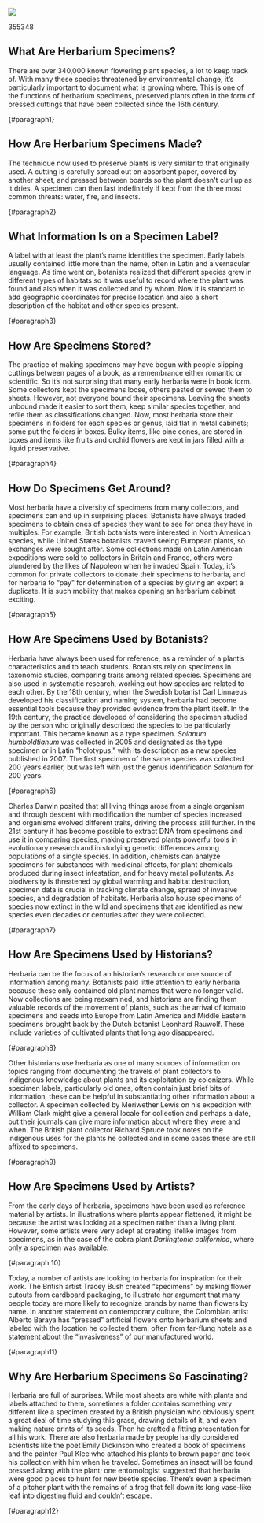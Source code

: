 <a href="https://juncture-digital.org"><img src="https://juncture-digital.org/images/ve-button.png"></a>

<param ve-config
title="How to Read an Herbarium Specimen"
author="Maura C. Flannery"
banner="https://iiif.juncture-digital.org/banner/?url=http://137.204.21.141/aldrovandi/image/vol10fg008.JPG"
       layout="vertical">

<param ve-entity eid="Q7432"> <!-- species -->
<param ve-entity eid="Q181916"> <!-- herbarium -->
<param ve-entity eid="Q441" aliases="botanists"> <!-- botany -->
<param ve-entity eid="Q397"> <!-- Latin --> 
<param ve-entity eid="Q34740"> <!-- genus --> 
<param ve-entity eid="Q22664"> <!-- geographic coordinates -->
<param ve-entity eid="Q517"> <!-- Napoleon -->
<param ve-entity eid="Q1043"> <!-- Carl Linnaeus -->       
<param ve-entity eid="Q8269924"> <!-- taxonomy -->
<param ve-entity eid="Q3516404"> <!-- systematics -->
<param ve-entity eid="Q1035"><!-- Charles Darwin -->
<param ve-entity eid="Q7430"><!-- DNA -->355348
<param ve-entity eid="Q1063" aliases="evolutionary"><!-- evolution -->
<param ve-entity eid="Q7162" aliases="genetic"><!-- genetics -->
<param ve-entity eid="Q1292038"><!-- infestation -->
<param ve-entity eid="Q19829510" aliases="pollutants"><!-- pollutant -->
<param ve-entity eid="Q47041"><!-- biodiversity -->
<param ve-entity eid="Q7942"><!-- global warming -->
<param ve-entity eid="Q66514"><!-- Leonhard Rauwolf -->
<param ve-entity eid="Q7204" aliases="Middle Eastern"><!-- Middle East -->
<param ve-entity eid="Q313492"><!-- Meriwether Lewis -->
<param ve-entity eid="Q355348"><!-- William Clark -->
<param ve-entity eid="Q1349394"><!-- Richard Spruce -->
<param ve-entity eid="Q1138945"><!-- Darlingtonia californica -->
<param ve-entity eid="Q115633138"><!-- Tracey Bush -->
<param ve-entity eid="Q115633132"><!-- Alberto Baraya -->
<param ve-entity eid="Q4441"><!-- Emily Dickinson -->
<param ve-entity eid="Q44007"><!-- Paul Klee -->
<param ve-entity eid="Q39286" aliases="entomologist"><!-- entomology -->
<param ve-entity eid="Q1956533"><!-- pitcher plant -->

## What Are Herbarium Specimens?

There are over 340,000 known flowering plant species, a lot to keep track of.  With many these species threatened by environmental change, it’s particularly important to document what is growing where.  This is one of the functions of herbarium specimens, <span data-click-image-zoomto="-485,0,2427,1649">preserved plants</span> often in the form of pressed cuttings that have been collected since the 16th century.  

<param ve-image fit
       label="At right, fruiting specimen of tomato (<em>Solanum lycopersicum</em>) from En Tibi herbarium, attributed to the Italian botanist Francesco Petrollini (late 1550s)"
       description="Naturalis Biodiversity Center, Leiden"
       license="public domain"
url="https://herbariumworld.files.wordpress.com/2022/08/petrollin_tomato-sm.jpeg">
{#paragraph1}

## How Are Herbarium Specimens Made?

The technique now used to preserve plants is very similar to that originally used.  A cutting is carefully spread out on <span data-click-image-zoomto="1">absorbent paper</span>, covered by another sheet, and <span data-click-image-zoomto="2">pressed between boards</span> so the plant doesn't curl up as it dries.  A specimen can then last indefinitely if kept from the three most common threats: water, fire, and insects.

<param ve-image fit ref="1"
       label="Plants pressed between newspapers and then between pieces of absorbent paper, with foam in between for air circulation to facilitate drying"
       description="University of Florida Herbarium"
url="https://herbariumworld.files.wordpress.com/2023/01/pressing-plants-1.jpeg">

<param ve-image fit ref="2"
       label="Full plant press with tightened straps to maintain the pressure during drying"
       description="University of Florida Herbarium"
url="https://herbariumworld.files.wordpress.com/2023/01/plant-press-.jpeg">
{#paragraph2}

## What Information Is on a Specimen Label?

A label with at least the plant’s name identifies the specimen.  <span data-click-image-zoomto="1">Early labels</span> usually contained little more than <span data-click-image-zoomto="1|165,123,1251,974">the name</span>, often in Latin and a vernacular language.  As time went on, botanists realized that different species grew in different types of habitats so it was useful to record where the plant was found and also when it was collected and by whom.  Now it is <span data-click-image-zoomto="2">standard</span> to add geographic coordinates for <span data-click-image-zoomto="2|312,1616,1556,1185">precise location and also a short description</span> of the habitat and other species present.

<param ve-image fit ref="1"
       label="Specimen of anemone now <em>Anenome hortensis</em> from the collection of Ulisse Aldrovandi, a colleague of Luca Ghini" 
       description="University of Bologna" 
       license="public domain"
url="http://137.204.21.141/ALDROVANDI/image/vol2fg338.JPG">  

<param ve-image fit ref="2"
       label="Specimen of narrowleaf silkgrass (<em>Pityopsis graminifolia</em>) collected by John Nelson in Orangeburg, South Carolina. This illustrates the information that usually appears on specimens today: specimen name with its family underneath; the collector’s name; number, location, and date; a brief description of the plant and its habitat; geographic coordinates. The stamp of the A. C. Moore Herbarium and the accession number are in the upper righthand corner. The barcode at the bottom indicates that the specimen has been imaged and the label information digitized; the ruler and color chart at the top are references for quality control. The graphic description of the habitat is a specialty of the collector."
       description="A. C. Moore Herbarium, University of South Carolina, Columbia"
       license="public domain"
url="https://herbariumworld.files.wordpress.com/2022/08/nelson_pityopsis.jpg">
{#paragraph3}

## How Are Specimens Stored?

The practice of making specimens may have begun with people slipping cuttings between pages of a book, as a remembrance either romantic or scientific.  So it’s not surprising that many early herbaria were in <span data-click-image-zoomto="1">book</span> form.  Some collectors kept the specimens loose, others pasted or sewed them to sheets.  However, not everyone bound their specimens.  Leaving the sheets unbound made it easier to sort them, keep similar species together, and refile them as classifications changed.  Now, most herbaria store their specimens in <span data-click-image-zoomto="2">folders</span> for each species or genus, laid flat in metal cabinets; some put the folders in boxes.  Bulky items, like pine cones, are stored in <span data-click-image-zoomto="3">boxes</span> and items like fruits and orchid flowers are kept in jars filled with a liquid preservative.  

<param ve-image fit ref="1"
       label="Herbarium of Johannes Harder from about 1595; specimen sheets were often bound to preserve and keep them in order"
       description="Oak Spring Garden Foundation"
       license="photo of author"
       url="https://herbariumworld.files.wordpress.com/2022/08/bound_harder.jpeg">

<param ve-image fit ref="2"
       label="Folders of <em>Pinus</em> species"
       description="A.C. Moore Herbarium, University of South Carolina, Columbia, SC"
       license="public domain"
url="https://herbariumworld.files.wordpress.com/2022/12/pine-cabinet.jpeg">

<param ve-image fit ref="3"
       label="One of Irish botanist Augustine Henry's boxes of tree specimens"
       description="National Botanic Garden of Ireland"
       license="public domain"
url="https://herbariumworld.files.wordpress.com/2017/05/henry-specimen-box-sm.jpg">
{#paragraph4}

## How Do Specimens Get Around?

Most herbaria have a diversity of specimens from many collectors, and specimens can end up in surprising places.  Botanists have always <span data-click-image-zoomto="1">traded specimens</span> to obtain ones of species they want to see for ones they have in multiples.  For example, British botanists were interested in <span data-click-image-zoomto="2">North American species</span>, while United States botanists craved seeing European plants, so exchanges were sought after.  Some collections made on Latin American expeditions were sold to collectors in Britain and France, others were plundered by the likes of Napoleon when he invaded Spain.  Today, it’s common for private collectors to donate their specimens to herbaria, and for herbaria to “pay” for determination of a species by giving an expert a duplicate.  It is such mobility that makes opening an herbarium cabinet exciting.

<param ve-image fit ref="1"
       label="Specimen of <em>Helichrysum arenarium</em> from Jacob Breyne's 1673 herbarium; Breyne was from a Dutch family who had moved to what is now Poland, but the plants are from southern France around Montpelier, indicating the international flavor of herbaria.  There is no evidence that Breyne traveled to France; he probably received them from one of several botanists he knew in that area (Jong et al., 2022)"
       description="Naturalis Biodiversity Center, Leiden"
       license="public domain"
url="https://herbariumworld.files.wordpress.com/2022/09/1-breyne.jpg">

<param ve-image fit ref="2"
       label="Specimen of <em>Franklinia alatamaha</em> collected by William Bartram in Georgia in June 1773, sent to a patron in England, thus now in a British herbarium"
       description="Natural History Museum, London"
url="https://herbariumworld.files.wordpress.com/2022/08/franklinia-specimen-sm.jpeg">
{#paragraph5}

## How Are Specimens Used by Botanists?

Herbaria have always been used for reference, as a reminder of a plant’s characteristics and to teach students.  Botanists rely on specimens in taxonomic studies, comparing traits among related species.  Specimens are also used in systematic research, working out how species are related to each other. By the 18th century, when the Swedish botanist Carl Linnaeus developed his classification and naming system, herbaria had become essential tools because they provided evidence from the plant itself.  In the 19th century, the practice developed of considering the specimen studied by the person who originally described the species to be particularly important.  This became known as a type specimen.  <span data-click-image-zoomto="1"><em>Solanum humboldtianum</em></span> was collected in 2005 and designated as the type specimen or in Latin "holotypus," with its description as a new species published in 2007.  The <span data-click-image-zoomto="2">first specimen</span> of the same species was collected 200 years earlier, but was left with just the genus identification <em>Solanum</em> for 200 years.

<param ve-image fit ref="1"
       label="Type specimen of <em>Solanum humboldtianum</em> collected by Juan Granados-Tochoy and W. Meier in 2005 on the western slopes of the Andean Cordillera Oriental in Colombia and used in the published description of the species"
       description="Universidad Nacional de Colombia"
url="https://herbariumworld.files.wordpress.com/2022/08/humboldt-new.jpeg">

<param ve-image fit ref="2"
       label="Specimen of <em>Solanum humboldtianum</em> collected by Alexander von Humboldt and Aimé Bonpland near Bogotá, Colombia"
       description="National Museum of Natural History, Paris, collected 200 years earlier"
url="https://herbariumworld.files.wordpress.com/2022/08/humboldt-sm.jpeg">

{#paragraph6}

Charles Darwin posited that all living things arose from a single organism and through descent with modification the number of species increased and organisms evolved different traits, driving the process still further.  In the 21st century it has become possible to extract DNA from specimens and use it in comparing species, making preserved plants powerful tools in evolutionary research and in studying genetic differences among populations of a single species.  In addition, chemists can analyze specimens for substances with medicinal effects, for plant chemicals produced during insect infestation, and for heavy metal pollutants.  As biodiversity is threatened by global warming and habitat destruction, specimen data is crucial in tracking climate change, spread of invasive species, and degradation of habitats.  Herbaria also house specimens of species now extinct in the wild and specimens that are identified as new species even decades or centuries after they were collected. 

<param ve-image fit
       label="<em>Eustoma exaltatum</em> catchfly prairie gentian collected by Chase Mathey in Cameron, Louisiana. Geographic coordinates and flowering status are noted on the label"
       description="Shirley C. Tucker Herbarium, Louisiana State University"
       license="CC BY-NC 3.0"
url="https://herbariumworld.files.wordpress.com/2022/12/eustoma-exaltatum-lsu00213549_l.jpeg">
{#paragraph7}

## How Are Specimens Used by Historians?

Herbaria can be the focus of an historian’s research or one source of information among many.  Botanists paid little attention to early herbaria because these only contained old plant names that were no longer valid.  Now collections are being reexamined, and historians are finding them valuable records of the movement of plants, such as the arrival of tomato specimens and seeds into Europe from Latin America and Middle Eastern specimens brought back by the Dutch botanist Leonhard Rauwolf.  These include varieties of cultivated plants that long ago disappeared.

<param ve-image fit
       label="<em>Limonium sinuatum</em> collected in Lebanon by Leonhard Rauwolf in 1575"
       description="Naturalis Biodiversity Center. Leiden, NLD"
       license="Public Domain"
url="https://herbariumworld.files.wordpress.com/2022/12/rauwolf-sm-limonium-l.2111480.jpeg">
{#paragraph8}

Other historians use herbaria as one of many sources of information on topics ranging from documenting the travels of plant collectors to indigenous knowledge about plants and its exploitation by colonizers.  While specimen labels, particularly old ones, often contain just brief bits of information, these can be helpful in substantiating other information about a collector.  A specimen collected by Meriwether Lewis on his expedition with William Clark might give a general locale for collection and perhaps a date, but their journals can give more information about where they were and when.  The British plant collector Richard Spruce took notes on the indigenous uses for the plants he collected and in some cases these are still affixed to specimens. 

<param ve-image fit
       label="Specimen of long-leafed sage (<em>Artemisia longifolia</em>) with original Lewis label of blue blotter paper: 'No. 53, October 3rd flavor like the chamomile radix perennial growth of the high bluffs'"
       description="Deposited by the American Philosophical Society at the Academy of Natural Sciences of Drexel University (PH Herbarium PH00043182677)"
url="https://herbariumworld.files.wordpress.com/2022/08/lewis-artemesia-longifolia.jpg">

<param ve-image fit
        label="Specimen of <em>Piptadenia peregrine</em>, now <em>Anadenanthera peregrina</em>, collected by Richard Spruce on the north shore of the Amazon, at entrance to the Rio Negro in August 1851. 'This tree is planted by the Indians near their houses. . .the seeds are roasted and ground in the manner of coffee, and the powder taken as snuff.'"
        description="Royal Botanic Gardens, Kew"
url="https://herbariumworld.files.wordpress.com/2022/12/spruce.jpeg">
{#paragraph9}

## How Are Specimens Used by Artists?

From the early days of herbaria, specimens have been used as reference material by artists.  In illustrations where plants appear flattened, it might be because the artist was looking at a specimen rather than a living plant.  However, some artists were very adept at creating lifelike images from specimens, as in the case of the cobra plant <em>Darlingtonia californica</em>, where only a specimen was available.  

<param ve-image fit
       label="<em>Darlingtonia californica</em> illustration by Isaac Sprague displaying his ability to depict a plant accurately, guided solely by dried specimens"
       description="Missouri Botanical Garden, Peter H. Raven Library"
       license="public domain"
url="https://herbariumworld.files.wordpress.com/2022/12/darlingtonia-sprague-sm.jpeg">

<param ve-image fit
       label="Type specimen of <em>Darlingtonia californica</em>"
       description="Courtesy of C. V. Starr Virtual Herbarium, New York Botanical Garden"
url="https://herbariumworld.files.wordpress.com/2022/12/darlingtonia-specimen.jpg">
{#paragraph 10}

Today, a number of artists are looking to herbaria for inspiration for their work.  The British artist Tracey Bush created “specimens” by making flower cutouts from cardboard packaging, to illustrate her argument that many people today are more likely to recognize brands by name than flowers by name.  In another statement on contemporary culture, the Colombian artist Alberto Baraya has “pressed” artificial flowers onto herbarium sheets and labeled with the location he collected them, often from far-flung hotels as a statement about the “invasiveness” of our manufactured world.  

<param ve-image fit
       label="Meadow Buttercup <em>Ranunculus acris</em> by Tracey Bush"
url="https://herbariumworld.files.wordpress.com/2022/12/bush-ranunculus.jpeg">

<param ve-image fit
       label="<em>Dendrobium fuccia</em> from Herbario de Plantas Artificiales (2014) by Alberto Baraya"
url="https://herbariumworld.files.wordpress.com/2016/11/baraya-dendrobium-fuccia-sm.jpg">
{#paragraph11}

## Why Are Herbarium Specimens So Fascinating?

Herbaria are full of surprises.  While most sheets are white with plants and labels attached to them, sometimes a folder contains something very different like a specimen created by a British physician who obviously spent a great deal of time studying this grass, drawing details of it, and even making nature prints of its seeds.  Then he crafted a fitting presentation for all his work.  There are also herbaria made by people hardly considered scientists like the poet Emily Dickinson who created a book of specimens and the painter Paul Klee who attached his plants to brown paper and took his collection with him when he traveled.  Sometimes an insect will be found pressed along with the plant; one entomologist suggested that herbaria were good places to hunt for new beetle species.  There’s even a specimen of a pitcher plant with the remains of a frog that fell down its long vase-like leaf into digesting fluid and couldn’t escape.

<param ve-image fit
       label="Emily Dickinson specimens labeled <em>Oxalis violacea, Ipomoea quamoclit, Clematis viorna,</em> and <em>Orobanche americana</em>"
       description="Dickinson herbarium. Houghton Library, Harvard University"
url="https://herbariumworld.files.wordpress.com/2022/08/dickinson.jpg">

<param ve-image fit
       label="Sheet from Paul Klee’s herbarium, ~1930; from top left to bottom right: <em>Anthyllis vulneraria, Anthyllis, Lotus corniculatus, Trifolium, Anthyllis vulneraria, Melilotus officinalis, Trifolium badium, Trifolium alpinium, Medicago lupulina</em>"
       description="Zentrum Paul Klee, Berne"
url="https://herbariumworld.files.wordpress.com/2022/12/klee-herbarium.jpeg">
{#paragraph12}
